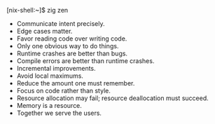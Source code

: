 <!--- 👋 Hi, I’m Josh --->
<!--- I’m currently building an algorithm visualizer tool with Go - [algo-visualizer](https://github.com/jdearly/algo-visualizer)
- I can be reached at josh@joshearly.xyz
--->
<!---
jdearly/jdearly is a ✨ special ✨ repository because its `README.md` (this file) appears on your GitHub profile.
You can click the Preview link to take a look at your changes.
--->
[nix-shell:~]$ zig zen

 * Communicate intent precisely.
 * Edge cases matter.
 * Favor reading code over writing code.
 * Only one obvious way to do things.
 * Runtime crashes are better than bugs.
 * Compile errors are better than runtime crashes.
 * Incremental improvements.
 * Avoid local maximums.
 * Reduce the amount one must remember.
 * Focus on code rather than style.
 * Resource allocation may fail; resource deallocation must succeed.
 * Memory is a resource.
 * Together we serve the users.
